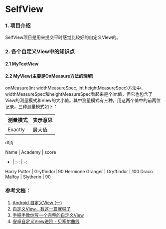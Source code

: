 # SelfView
### 1. 项目介绍
 SelfView项目是用来提交平时感觉比较好的自定义View的。
### 2. 各个自定义View中的知识点
 #### 2.1 MyTextView
 #### 2.2 MyView(主要是OnMeasure方法的理解)
 onMeasure(int widthMeasureSpec, int heightMeasureSpec)方法中，widthMeasureSpec和heightMeasureSpec看起来是个int值，但它也包含了View的测量模式和View的大小值。其中测量模式有三种，用这两个值中的前两位记录，三种测量模式如下：
 
 
 | 测量模式 | 表示意思 |
 | ------  | ------ |
 | Exactly  | 最大值  |
 
 dfjfj
 
 Name | Academy | score 
 
- | :-: | -: 

Harry Potter | Gryffindor| 90 
Hermione Granger | Gryffindor | 100 
Draco Malfoy | Slytherin | 90
 ### 参考文档：
 1. [Android 自定义View (一)](http://blog.csdn.net/lmj623565791/article/details/24252901)
 2. [自定义View，有这一篇就够了](http://blog.csdn.net/huachao1001/article/details/51577291)
 3. [手把手教你写一个完整的自定义View](http://blog.csdn.net/carson_ho/article/details/62037696)
 4. [安卓自定义View进阶 - 贝塞尔曲线](http://blog.csdn.net/u013831257/article/details/51281136)
